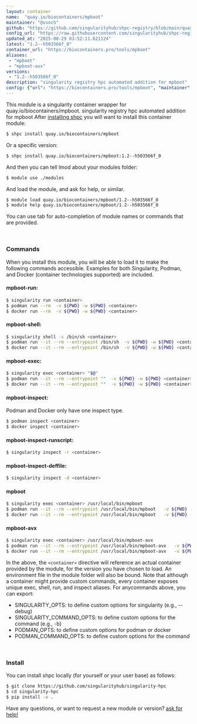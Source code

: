 ```yaml
---
layout: container
name:  "quay.io/biocontainers/mpboot"
maintainer: "@vsoch"
github: "https://github.com/singularityhub/shpc-registry/blob/main/quay.io/biocontainers/mpboot/container.yaml"
config_url: "https://raw.githubusercontent.com/singularityhub/shpc-registry/main/quay.io/biocontainers/mpboot/container.yaml"
updated_at: "2025-08-29 03:52:11.621124"
latest: "1.2--h503566f_0"
container_url: "https://biocontainers.pro/tools/mpboot"
aliases:
 - "mpboot"
 - "mpboot-avx"
versions:
 - "1.2--h503566f_0"
description: "singularity registry hpc automated addition for mpboot"
config: {"url": "https://biocontainers.pro/tools/mpboot", "maintainer": "@vsoch", "description": "singularity registry hpc automated addition for mpboot", "latest": {"1.2--h503566f_0": "sha256:642890074e5edc787319c717973b653234b65c5d9d9eedae3a8b32a78b5c8602"}, "tags": {"1.2--h503566f_0": "sha256:642890074e5edc787319c717973b653234b65c5d9d9eedae3a8b32a78b5c8602"}, "docker": "quay.io/biocontainers/mpboot", "aliases": {"mpboot": "/usr/local/bin/mpboot", "mpboot-avx": "/usr/local/bin/mpboot-avx"}}
---
```


This module is a singularity container wrapper for quay.io/biocontainers/mpboot.
singularity registry hpc automated addition for mpboot
After [installing shpc](#install) you will want to install this container module:


```bash
$ shpc install quay.io/biocontainers/mpboot
```

Or a specific version:

```bash
$ shpc install quay.io/biocontainers/mpboot:1.2--h503566f_0
```

And then you can tell lmod about your modules folder:

```bash
$ module use ./modules
```

And load the module, and ask for help, or similar.

```bash
$ module load quay.io/biocontainers/mpboot/1.2--h503566f_0
$ module help quay.io/biocontainers/mpboot/1.2--h503566f_0
```

You can use tab for auto-completion of module names or commands that are provided.

<br>

### Commands

When you install this module, you will be able to load it to make the following commands accessible.
Examples for both Singularity, Podman, and Docker (container technologies supported) are included.

#### mpboot-run:

```bash
$ singularity run <container>
$ podman run --rm  -v ${PWD} -w ${PWD} <container>
$ docker run --rm  -v ${PWD} -w ${PWD} <container>
```

#### mpboot-shell:

```bash
$ singularity shell -s /bin/sh <container>
$ podman run --it --rm --entrypoint /bin/sh  -v ${PWD} -w ${PWD} <container>
$ docker run --it --rm --entrypoint /bin/sh  -v ${PWD} -w ${PWD} <container>
```

#### mpboot-exec:

```bash
$ singularity exec <container> "$@"
$ podman run --it --rm --entrypoint ""  -v ${PWD} -w ${PWD} <container> "$@"
$ docker run --it --rm --entrypoint ""  -v ${PWD} -w ${PWD} <container> "$@"
```

#### mpboot-inspect:

Podman and Docker only have one inspect type.

```bash
$ podman inspect <container>
$ docker inspect <container>
```

#### mpboot-inspect-runscript:

```bash
$ singularity inspect -r <container>
```

#### mpboot-inspect-deffile:

```bash
$ singularity inspect -d <container>
```


#### mpboot

```bash
$ singularity exec <container> /usr/local/bin/mpboot
$ podman run --it --rm --entrypoint /usr/local/bin/mpboot   -v ${PWD} -w ${PWD} <container> -c " $@"
$ docker run --it --rm --entrypoint /usr/local/bin/mpboot   -v ${PWD} -w ${PWD} <container> -c " $@"
```


#### mpboot-avx

```bash
$ singularity exec <container> /usr/local/bin/mpboot-avx
$ podman run --it --rm --entrypoint /usr/local/bin/mpboot-avx   -v ${PWD} -w ${PWD} <container> -c " $@"
$ docker run --it --rm --entrypoint /usr/local/bin/mpboot-avx   -v ${PWD} -w ${PWD} <container> -c " $@"
```



In the above, the `<container>` directive will reference an actual container provided
by the module, for the version you have chosen to load. An environment file in the
module folder will also be bound. Note that although a container
might provide custom commands, every container exposes unique exec, shell, run, and
inspect aliases. For anycommands above, you can export:

 - SINGULARITY_OPTS: to define custom options for singularity (e.g., --debug)
 - SINGULARITY_COMMAND_OPTS: to define custom options for the command (e.g., -b)
 - PODMAN_OPTS: to define custom options for podman or docker
 - PODMAN_COMMAND_OPTS: to define custom options for the command

<br>

### Install

You can install shpc locally (for yourself or your user base) as follows:

```bash
$ git clone https://github.com/singularityhub/singularity-hpc
$ cd singularity-hpc
$ pip install -e .
```

Have any questions, or want to request a new module or version? [ask for help!](https://github.com/singularityhub/singularity-hpc/issues)